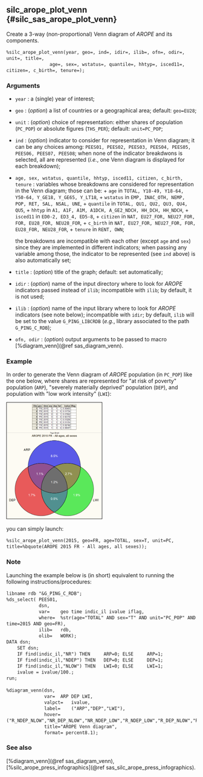 ## silc_arope_plot_venn {#silc_sas_arope_plot_venn}
Create a 3-way (non-proportional) Venn diagram of _AROPE_ and its components. 

	%silc_arope_plot_venn(year, geo=, ind=, idir=, ilib=, ofn=, odir=, unit=, title=, 
					age=, sex=, wstatus=, quantile=, hhtyp=, isced11=, citizen=, c_birth=, tenure=);

### Arguments
* `year` : a (single) year of interest;
* `geo` : (_option_) a list of countries or a geographical area; default: `geo=EU28`;
* `unit` : (_option_) choice of representation: either shares of population (`PC_POP`)
	or absolute figures (`THS_PER`); default: `unit=PC_POP`;
* `ind` : (_option_) indicator to consider for representation in Venn diagram; it can be any
	choices  among: `PEES01, PEES02, PEES03, PEES04, PEES05, PEES06, PEES07, PEES08`; when none
	of the indicator breakdwons is selected, all are represented (_i.e._, one Venn diagram is
	displayed for each breakdown);
* `age, sex, wstatus, quantile, hhtyp, isced11, citizen, c_birth, tenure` : variables whose
	breakdowns are considered for representation in the Venn diagram; those can be: 
		+ `age` in 	 	`TOTAL, Y18-49, Y18-64, Y50-64, Y_GE18, Y_GE65, Y_LT18`,
		+ `wstatus`	in 	`EMP, INAC_OTH, NEMP, POP, RET, SAL, NSAL, UNE`,
		+ `quantile` in `TOTAL, QU1, QU2, QU3, QU4, QU5`,
		+ `hhtyp` in 	`A1, A1F, A1M, A1DCH, A_GE2_NDCH, HH_DCH, HH_NDCH`, 
		+ `isced11` in 	`ED0-2, ED3_4, ED5-8`,
		+ `citizen` in 	`NAT, EU27_FOR, NEU27_FOR, FOR, EU28_FOR, NEU28_FOR`,
		+ `c_birth` in 	`NAT, EU27_FOR, NEU27_FOR, FOR, EU28_FOR, NEU28_FOR`,
		+ `tenure` in 	`RENT, OWN`;	

	the breakdowns are incompatible with each other (except `age` and `sex`) since they are 
	implemented in different indicators; when passing any variable among those, the indicator
	to be represented (see `ind` above) is also automatically set;
* `title` : (_option_) title of the graph; default: set automatically; 
* `idir` : (_option_) name of the input directory where to look for _AROPE_ indicators passed 
	instead of `ilib`; incompatible with `ilib`; by default, it is not used; 
* `ilib` : (_option_) name of the input library where to look for _AROPE_ indicators (see 
	note below); incompatible with `idir`; by default, `ilib` will be set to the value 
	`G_PING_LIBCRDB` (_e.g._, library associated to the path `G_PING_C_RDB`); 
* `ofn, odir` : (_option_) output arguments to be passed to macro [%diagram_venn](@ref sas_diagram_venn).
	
### Example
In order to generate the Venn diagram of _AROPE_ population (in `PC_POP`) like the one below,
where shares are represented for "at risk of poverty" population (`ARP`), "severely materially 
deprived" population (`DEP`), and population with "low work intensity" (`LWI`): 

<img src="img/arope_plot_venn.png" border="1" width="50%" alt="AROPE Venn diagram">

you can simply launch:

	%silc_arope_plot_venn(2015, geo=FR, age=TOTAL, sex=T, unit=PC, title=%bquote(AROPE 2015 FR - All ages, all sexes));

### Note
Launching the example below is (in short) equivalent to running the following instructions/procedures: 

	libname rdb "&G_PING_C_RDB";
	%ds_select(	PEES01, 
				dsn, 
				var=	geo time indic_il ivalue iflag, 
				where=	%str(age="TOTAL" AND sex="T" AND unit="PC_POP" AND time=2015 AND geo=FR), 
				ilib=	rdb,
				olib=	WORK);
	DATA dsn;
		SET dsn;
		IF find(indic_il,"NR") THEN 	ARP=0; ELSE 	ARP=1;
		IF find(indic_il,"NDEP") THEN 	DEP=0; ELSE 	DEP=1; 
		IF find(indic_il,"NLOW") THEN 	LWI=0; ELSE 	LWI=1; 
		ivalue = ivalue/100.;
	run;

	%diagram_venn(dsn, 
				  var=	ARP DEP LWI, 
				  valpct=	ivalue, 
				  label=	("ARP","DEP","LWI"),
				  hover=	("R_NDEP_NLOW","NR_DEP_NLOW","NR_NDEP_LOW","R_NDEP_LOW","R_DEP_NLOW","R_DEP_LOW","NR_DEP_LOW"),
				  title="AROPE Venn diagram",
				  format= percent8.1);

### See also
[%diagram_venn](@ref sas_diagram_venn), [%silc_arope_press_infographics](@ref sas_silc_arope_press_infographics).

